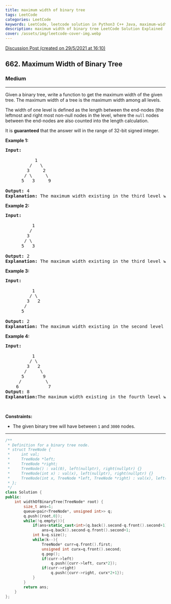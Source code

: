 ```yaml
---
title: maximum width of binary tree
tags: LeetCode
categories: LeetCode
keywords: LeetCode, leetcode solution in Python3 C++ Java, maximum-width-of-binary-tree solution
description: maximum width of binary tree LeetCode Solution Explained
cover: /assets/img/leetcode-cover-img.webp
---
```





[Discussion Post (created on 29/5/2021 at 16:10)](https://leetcode.com/problems/maximum-width-of-binary-tree/discuss/1304586/C%2B%2B-or-BFS)  
<h2>662. Maximum Width of Binary Tree</h2><h3>Medium</h3><hr><div><p>Given a binary tree, write a function to get the maximum width of the given tree. The maximum width of a tree is the maximum width among all levels.</p>

<p>The width of one level is defined as the length between the end-nodes (the leftmost and right most non-null nodes in the level, where the <code>null</code> nodes between the end-nodes are also counted into the length calculation.</p>

<p>It is <strong>guaranteed</strong> that the answer will in the range of 32-bit signed integer.</p>

<p><b>Example 1:</b></p>

<pre><b>Input:</b> 

           1
         /   \
        3     2
       / \     \  
      5   3     9 

<b>Output:</b> 4
<b>Explanation:</b> The maximum width existing in the third level with the length 4 (5,3,null,9).
</pre>

<p><b>Example 2:</b></p>

<pre><b>Input:</b> 

          1
         /  
        3    
       / \       
      5   3     

<b>Output:</b> 2
<b>Explanation:</b> The maximum width existing in the third level with the length 2 (5,3).
</pre>

<p><b>Example 3:</b></p>

<pre><b>Input:</b> 

          1
         / \
        3   2 
       /        
      5      

<b>Output:</b> 2
<b>Explanation:</b> The maximum width existing in the second level with the length 2 (3,2).
</pre>

<p><b>Example 4:</b></p>

<pre><b>Input:</b> 

          1
         / \
        3   2
       /     \  
      5       9 
     /         \
    6           7
<b>Output:</b> 8
<b>Explanation:</b>The maximum width existing in the fourth level with the length 8 (6,null,null,null,null,null,null,7).
</pre>

<p>&nbsp;</p>
<p><strong>Constraints:</strong></p>

<ul>
	<li>The&nbsp;given binary tree will have between&nbsp;<code>1</code>&nbsp;and&nbsp;<code>3000</code>&nbsp;nodes.</li>
</ul>
</div>

---




```cpp
/**
 * Definition for a binary tree node.
 * struct TreeNode {
 *     int val;
 *     TreeNode *left;
 *     TreeNode *right;
 *     TreeNode() : val(0), left(nullptr), right(nullptr) {}
 *     TreeNode(int x) : val(x), left(nullptr), right(nullptr) {}
 *     TreeNode(int x, TreeNode *left, TreeNode *right) : val(x), left(left), right(right) {}
 * };
 */
class Solution {
public:
    int widthOfBinaryTree(TreeNode* root) {
        size_t ans=1;
        queue<pair<TreeNode*, unsigned int>> q;
        q.push({root,0});
        while(!q.empty()){
            if(ans<static_cast<int>(q.back().second-q.front().second+1))
                ans=q.back().second-q.front().second+1;
            int k=q.size();
            while(k--){
                TreeNode* curr=q.front().first;
                unsigned int curx=q.front().second;
                q.pop();
                if(curr->left)
    				q.push({curr->left, curx*2});
    			if(curr->right)
    				q.push({curr->right, curx*2+1});
            }
        }
        return ans;
    }
};
```
